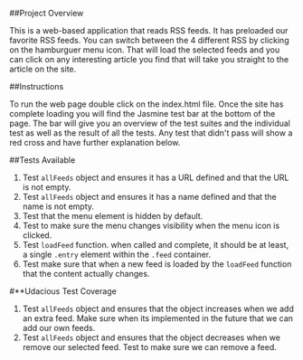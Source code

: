 ##Project Overview

This is a web-based application that reads RSS feeds.
It has preloaded our favorite RSS feeds. You can switch between the 4 different RSS by clicking on the hamburguer menu icon. That will load the selected feeds and you can click on any interesting article you find that will take you straight to the article on the site.

##Instructions

To run the web page double click on the index.html file. 
Once the site has complete loading you will find the Jasmine test bar at the bottom of the page. The bar will give you an overview of the test suites and the individual test as well as the result of all the tests.
Any test that didn't pass will show a red cross and have further explanation below.


##Tests Available

1.  Test `allFeeds` object and ensures it has a URL defined and that the URL is not empty.
2.  Test `allFeeds` object and ensures it has a name defined and that the name is not empty.
3.  Test that the menu element is hidden by default.
4.  Test to make sure the menu changes visibility when the menu icon is clicked.
5.  Test `loadFeed` function. when called and complete, it should be at least, a single `.entry` element within the `.feed` container.
6.  Test make sure that when a new feed is loaded by the `loadFeed` function that the content actually changes.

#**Udacious Test Coverage

1.  Test `allFeeds` object and ensures that the object increases when we add an extra feed. Make sure when its implemented in the future that we can add our own feeds.
2.  Test `allFeeds` object and ensures that  the object decreases when we remove our selected feed. Test to make sure we can remove a feed.
